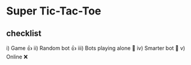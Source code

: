 # Super Tic-Tac-Toe

## checklist

i) Game 👍
ii) Random bot 👍
iii) Bots playing alone 🤏
iv) Smarter bot 🤥
v) Online ❌

